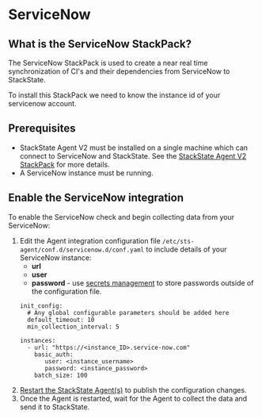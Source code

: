 # ServiceNow

## What is the ServiceNow StackPack?

The ServiceNow StackPack is used to create a near real time synchronization of CI's and their dependencies from ServiceNow to StackState.

To install this StackPack we need to know the instance id of your servicenow account.

## Prerequisites

* StackState Agent V2 must be installed on a single machine which can connect to ServiceNow and StackState. See the [StackState Agent V2 StackPack](/stackpacks/integrations/agent.md) for more details.
* A ServiceNow instance must be running.

## Enable the ServiceNow integration

To enable the ServiceNow check and begin collecting data from your ServiceNow:

1. Edit the Agent integration configuration file `/etc/sts-agent/conf.d/servicenow.d/conf.yaml` to include details of your ServiceNow instance:
    - **url**
    - **user**
    - **password** - use [secrets management](/configure/security/secrets_management.md) to store passwords outside of the configuration file.
    ```text
    init_config:
      # Any global configurable parameters should be added here
      default_timeout: 10
      min_collection_interval: 5
    
    instances:
      - url: "https://<instance_ID>.service-now.com"
        basic_auth:
           user: <instance_username>
           password: <instance_password>
        batch_size: 100
    ```
2.  [Restart the StackState Agent\(s\)](/stackpacks/integrations/agent.md#start-stop-restart-the-stackstate-agent) to publish the configuration changes.
3. Once the Agent is restarted, wait for the Agent to collect the data and send it to StackState.

